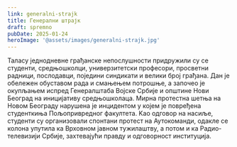 ```yaml
---
link: generalni-strajk
title: Генерални штрајк
draft: spremno
pubDate: 2025-01-24
heroImage: '@assets/images/generalni-strajk.jpg'
---
```

Таласу једнодневне грађанске непослушности придружили су се студенти, средњошколци, универзитетски професори, просветни радници, послодавци, поједини синдикати и велики број грађана. Дан је обележен обуставом рада и смањењем потрошње, а започео је окупљањем испред Генералштаба Војске Србије и општине Нови Београд на иницијативу средњошколаца. Мирна протестна шетња на Новом Београду нарушена је инцидентом у којем је повређена студенткиња Пољопривредног факултета. Kао одговор на насиље, студенти су организовали спонтани протест на Аутокоманди, одакле се колона упутила ка Врховном јавном тужилаштву, а потом и ка Радио-телевизији Србије, захтевајући правду и одговорност институција.

